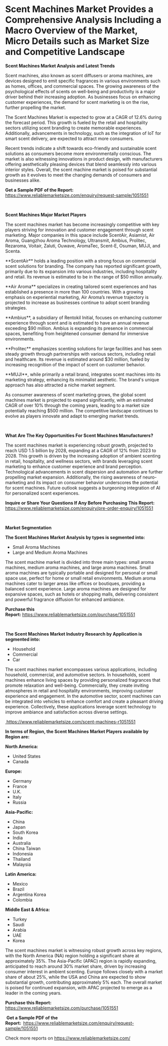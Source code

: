 <p><h1>Scent Machines Market Provides a Comprehensive Analysis Including a Macro Overview of the Market, Micro Details such as Market Size and Competitive Landscape</h1></p><p><strong>Scent Machines Market Analysis and Latest Trends</strong></p>
<p><p>Scent machines, also known as scent diffusers or aroma machines, are devices designed to emit specific fragrances in various environments such as homes, offices, and commercial spaces. The growing awareness of the psychological effects of scents on well-being and productivity is a major driver behind their increasing adoption. As businesses focus on enhancing customer experiences, the demand for scent marketing is on the rise, further propelling the market.</p><p>The Scent Machines Market is expected to grow at a CAGR of 12.6% during the forecast period. This growth is fueled by the retail and hospitality sectors utilizing scent branding to create memorable experiences. Additionally, advancements in technology, such as the integration of IoT for smart scent delivery, are expected to attract more consumers. </p><p>Recent trends indicate a shift towards eco-friendly and sustainable scent solutions as consumers become more environmentally conscious. The market is also witnessing innovations in product design, with manufacturers offering aesthetically pleasing devices that blend seamlessly into various interior styles. Overall, the scent machine market is poised for substantial growth as it evolves to meet the changing demands of consumers and businesses alike.</p></p>
<p><strong>Get a Sample PDF of the Report:&nbsp;</strong> <a href="https://www.reliablemarketsize.com/enquiry/request-sample/1051551?utm_campaign=1836&utm_medium=2&utm_source=Github&utm_content=ia&utm_term=08022025&utm_id=scent-machines">https://www.reliablemarketsize.com/enquiry/request-sample/1051551</a></p>
<p>&nbsp;</p>
<p><strong>Scent Machines Major Market Players</strong></p>
<p><p>The scent machines market has become increasingly competitive with key players striving for innovation and customer engagement through scent marketing. Major companies in this space include ScentAir, Asiamist, Air Aroma, Guangzhou Aroma Technology, Ultransmit, Ambius, Prolitec, Rezaroma, Voitair, Zaluti, Ouwave, AromaTec, Scent-E, Osuman, MUJI, and Scenta.</p><p>**ScentAir** holds a leading position with a strong focus on commercial scent solutions for branding. The company has reported significant growth, primarily due to its expansion into various industries, including hospitality and retail. Its revenue is estimated to be in the range of $50 million annually.</p><p>**Air Aroma** specializes in creating tailored scent experiences and has established a presence in more than 100 countries. With a growing emphasis on experiential marketing, Air Aroma’s revenue trajectory is projected to increase as businesses continue to adopt scent branding strategies.</p><p>**Ambius**, a subsidiary of Rentokil Initial, focuses on enhancing customer experience through scent and is estimated to have an annual revenue exceeding $90 million. Ambius is expanding its presence in commercial spaces, benefiting from heightened consumer demand for immersive environments.</p><p>**Prolitec** emphasizes scenting solutions for large facilities and has seen steady growth through partnerships with various sectors, including retail and healthcare. Its revenue is estimated around $30 million, fueled by increasing recognition of the impact of scent on customer behavior.</p><p>**MUJI**, while primarily a retail brand, integrates scent machines into its marketing strategy, enhancing its minimalist aesthetic. The brand's unique approach has also attracted a niche market segment.</p><p>As consumer awareness of scent marketing grows, the global scent machines market is projected to expand significantly, with an estimated CAGR of over 10% through the coming years, leading to a market size potentially reaching $500 million. The competitive landscape continues to evolve as players innovate and adapt to emerging market trends.</p></p>
<p>&nbsp;</p>
<p><strong>What Are The Key Opportunities For Scent Machines Manufacturers?</strong></p>
<p><p>The scent machines market is experiencing robust growth, projected to reach USD 1.5 billion by 2028, expanding at a CAGR of 12% from 2023 to 2028. This growth is driven by the increasing adoption of ambient scenting in retail, hospitality, and wellness sectors, with brands leveraging scent marketing to enhance customer experience and brand perception. Technological advancements in scent dispersion and automation are further propelling market expansion. Additionally, the rising awareness of neuro-marketing and its impact on consumer behavior underscores the potential for scent machines. Future outlook suggests a burgeoning integration of AI for personalized scent experiences.</p></p>
<p><strong>Inquire or Share Your Questions If Any Before Purchasing This Report:</strong> <a href="https://www.reliablemarketsize.com/enquiry/pre-order-enquiry/1051551?utm_campaign=1836&utm_medium=2&utm_source=Github&utm_content=ia&utm_term=08022025&utm_id=scent-machines">https://www.reliablemarketsize.com/enquiry/pre-order-enquiry/1051551</a></p>
<p>&nbsp;</p>
<p><strong>Market Segmentation</strong></p>
<p><strong>The Scent Machines Market Analysis by types is segmented into:</strong></p>
<p><ul><li>Small Aroma Machines</li><li>Large and Medium Aroma Machines</li></ul></p>
<p><p>The scent machine market is divided into three main types: small aroma machines, medium aroma machines, and large aroma machines. Small aroma machines are typically portable and designed for personal or small space use, perfect for home or small retail environments. Medium aroma machines cater to larger areas like offices or boutiques, providing a balanced scent experience. Large aroma machines are designed for expansive spaces, such as hotels or shopping malls, delivering consistent and powerful fragrance diffusion for enhanced ambiance.</p></p>
<p><strong>Purchase this Report:&nbsp;</strong><a href="https://www.reliablemarketsize.com/purchase/1051551?utm_campaign=1836&utm_medium=2&utm_source=Github&utm_content=ia&utm_term=08022025&utm_id=scent-machines">https://www.reliablemarketsize.com/purchase/1051551</a></p>
<p>&nbsp;</p>
<p><strong>The Scent Machines Market Industry Research by Application is segmented into:</strong></p>
<p><ul><li>Household</li><li>Commercial</li><li>Car</li></ul></p>
<p><p>The scent machines market encompasses various applications, including household, commercial, and automotive sectors. In households, scent machines enhance living spaces by providing personalized fragrances that promote relaxation and well-being. Commercially, they create inviting atmospheres in retail and hospitality environments, improving customer experience and engagement. In the automotive sector, scent machines can be integrated into vehicles to enhance comfort and create a pleasant driving experience. Collectively, these applications leverage scent technology to improve ambiance and satisfaction across diverse settings.</p></p>
<p><a href="https://www.reliablemarketsize.com/scent-machines-r1051551?utm_campaign=1836&utm_medium=2&utm_source=Github&utm_content=ia&utm_term=08022025&utm_id=scent-machines">&nbsp;https://www.reliablemarketsize.com/scent-machines-r1051551</a></p>
<p><strong>In terms of Region, the Scent Machines Market Players available by Region are:</strong></p>
<p>
    <p> <strong> North America: </strong>
        <ul>
            <li>United States</li>
            <li>Canada</li>
        </ul>
        </p> 
    <p> <strong> Europe: </strong>
        <ul>
            <li>Germany</li>
            <li>France</li>
            <li>U.K.</li>
            <li>Italy</li>
            <li>Russia</li>
        </ul>
        </p> 
    <p> <strong> Asia-Pacific: </strong>
        <ul>
            <li>China</li>
            <li>Japan</li>
            <li>South Korea</li>
            <li>India</li>
            <li>Australia</li>
            <li>China Taiwan</li>
            <li>Indonesia</li>
            <li>Thailand</li>
            <li>Malaysia</li>
        </ul>
        </p> 
    <p> <strong> Latin America: </strong>
        <ul>
            <li>Mexico</li>
            <li>Brazil</li>
            <li>Argentina Korea</li>
            <li>Colombia</li>
        </ul>
        </p> 
    <p> <strong> Middle East & Africa: </strong>
        <ul>
            <li>Turkey</li>
            <li>Saudi</li>
            <li>Arabia</li>
            <li>UAE</li>
            <li>Korea</li>
        </ul>
    </p>
    </p>
<p><p>The scent machines market is witnessing robust growth across key regions, with the North America (NA) region holding a significant share at approximately 35%. The Asia-Pacific (APAC) region is rapidly expanding, anticipated to reach around 30% market share, driven by increasing consumer interest in ambient scenting. Europe follows closely with a market share of about 25%, while the USA and China are expected to show substantial growth, contributing approximately 5% each. The overall market is poised for continued expansion, with APAC projected to emerge as a leader in the coming years.</p></p>
<p><strong>Purchase this Report: </strong><a href="https://www.reliablemarketsize.com/purchase/1051551?utm_campaign=1836&utm_medium=2&utm_source=Github&utm_content=ia&utm_term=08022025&utm_id=scent-machines">https://www.reliablemarketsize.com/purchase/1051551</a></p>
<p>&nbsp;<strong>Get a Sample PDF of the Report:&nbsp;&nbsp;</strong><a href="https://www.reliablemarketsize.com/enquiry/request-sample/1051551?utm_campaign=1836&utm_medium=2&utm_source=Github&utm_content=ia&utm_term=08022025&utm_id=scent-machines">https://www.reliablemarketsize.com/enquiry/request-sample/1051551</a></p>
<p><strong></strong></p>
<p>Check more reports on <a href="https://www.reliablemarketsize.com/?utm_campaign=1836&utm_medium=2&utm_source=Github&utm_content=ia&utm_term=08022025&utm_id=scent-machines">https://www.reliablemarketsize.com/</a></p>